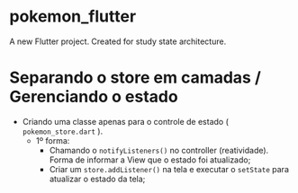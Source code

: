 # pokemon_flutter

A new Flutter project. Created for study state architecture.

# Separando o store em camadas / Gerenciando o estado

- Criando uma classe apenas para o controle de estado ( `pokemon_store.dart` ).
  - 1º forma:
    - Chamando o `notifyListeners()` no controller (reatividade). Forma de informar a View que o estado foi atualizado;
    - Criar um `store.addListener()` na tela e executar o `setState` para atualizar o estado da tela;
  